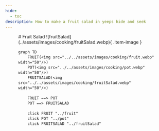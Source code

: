 ```yaml
---
hide:
  - toc
description: How to make a fruit salad in yeeps hide and seek
---
```

<figure markdown="1">
# Fruit Salad
![fruitSalad](../assets/images/cooking/fruitSalad.webp){ .item-image }

```mermaid
graph TD
    FRUIT(<img src="../../assets/images/cooking/fruit.webp" width="50"/>)
    POT(<img src="../../assets/images/cooking/pot.webp" width="50"/>)
    FRUITSALAD(<img src="../../assets/images/cooking/fruitSalad.webp" width="50"/>)

    FRUIT ==> POT
    POT ==> FRUITSALAD

    click FRUIT "../fruit"
    click POT "../pot"
    click FRUITSALAD "../fruitSalad"
```

</figure>